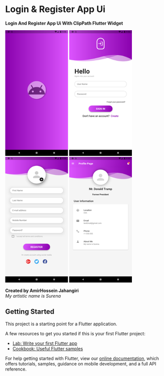 # Login & Register App Ui

**Login And Register App Ui With ClipPath Flutter Widget**

<img src='screenshots/splash-screen.png' width='200' height='400'>
<img src='screenshots/login-screen.png' width='200' height='400'>
<img src='screenshots/register-screen.png' width='200' height='400'>
<img src='screenshots/profile-screen.png' width='200' height='400'>


**Created by AmirHossein Jahangiri**</br>
*My artistic name is Surena*

## Getting Started

This project is a starting point for a Flutter application.

A few resources to get you started if this is your first Flutter project:

- [Lab: Write your first Flutter app](https://flutter.dev/docs/get-started/codelab)
- [Cookbook: Useful Flutter samples](https://flutter.dev/docs/cookbook)

For help getting started with Flutter, view our
[online documentation](https://flutter.dev/docs), which offers tutorials,
samples, guidance on mobile development, and a full API reference.
